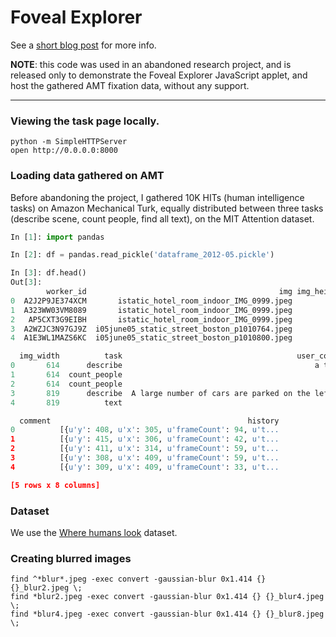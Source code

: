 Foveal Explorer
===
See a [short blog post](http://sergeykarayev.com/foveal-explorer/) for more info.

**NOTE**: this code was used in an abandoned research project, and is released only to demonstrate the Foveal Explorer JavaScript applet, and host the gathered AMT fixation data, without any support.

---

### Viewing the task page locally.

    python -m SimpleHTTPServer
    open http://0.0.0.0:8000

### Loading data gathered on AMT

Before abandoning the project, I gathered 10K HITs (human intelligence tasks) on Amazon Mechanical Turk, equally distributed between three tasks (describe scene, count people, find all text), on the MIT Attention dataset.

```python
In [1]: import pandas

In [2]: df = pandas.read_pickle('dataframe_2012-05.pickle')

In [3]: df.head()
Out[3]:
        worker_id                                           img img_height  \
0  A2J2P9JE374XCM       istatic_hotel_room_indoor_IMG_0999.jpeg        818
1  A323WW03VM8089       istatic_hotel_room_indoor_IMG_0999.jpeg        818
2   AP5CXT3G9EIBH       istatic_hotel_room_indoor_IMG_0999.jpeg        818
3  A2WZJC3N97GJ9Z  i05june05_static_street_boston_p1010764.jpeg        614
4  A1E3WL1MAZS6KC  i05june05_static_street_boston_p1010800.jpeg        614

  img_width          task                                       user_content  \
0       614      describe                                           a toilet
1       614  count_people                                                  0
2       614  count_people                                                  0
3       819      describe  A large number of cars are parked on the left ...
4       819          text                                               none

  comment                                            history
0          [{u'y': 408, u'x': 305, u'frameCount': 94, u't...
1          [{u'y': 415, u'x': 306, u'frameCount': 42, u't...
2          [{u'y': 411, u'x': 314, u'frameCount': 59, u't...
3          [{u'y': 308, u'x': 409, u'frameCount': 59, u't...
4          [{u'y': 309, u'x': 409, u'frameCount': 33, u't...

[5 rows x 8 columns]
```

### Dataset

We use the [Where humans look](http://people.csail.mit.edu/tjudd/WherePeopleLook/index.html) dataset.

### Creating blurred images

    find ^*blur*.jpeg -exec convert -gaussian-blur 0x1.414 {} {}_blur2.jpeg \;
    find *blur2.jpeg -exec convert -gaussian-blur 0x1.414 {} {}_blur4.jpeg \;
    find *blur4.jpeg -exec convert -gaussian-blur 0x1.414 {} {}_blur8.jpeg \;
